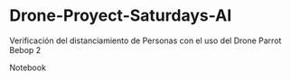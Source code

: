 # Drone-Proyect-Saturdays-AI
Verificación del distanciamiento de Personas con el uso del Drone Parrot Bebop 2

Notebook
